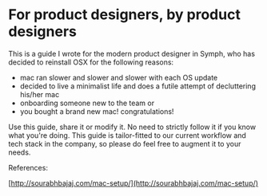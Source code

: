 # For product designers, by product designers

This is a guide I wrote for the modern product designer in Symph, who has decided to reinstall OSX for the following reasons:

* mac ran slower and slower and slower with each OS update
* decided to live a minimalist life and does a futile attempt of decluttering his/her mac
* onboarding someone new to the team or
* you bought a brand new mac! congratulations!

Use this guide, share it or modify it. No need to strictly follow it if you know what you're doing. This guide is tailor-fitted to our current workflow and tech stack in the company, so please do feel free to augment it to your needs.



References:

[http://sourabhbajaj.com/mac-setup/](http://sourabhbajaj.com/mac-setup/)

